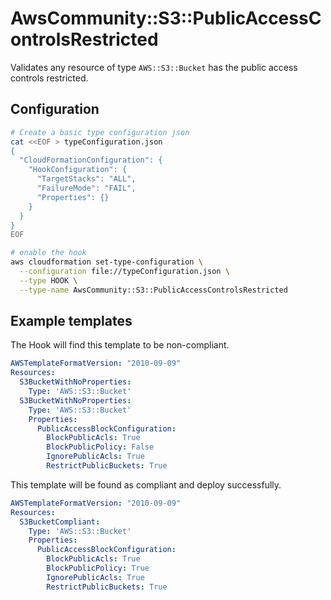 # AwsCommunity::S3::PublicAccessControlsRestricted

Validates any resource of type `AWS::S3::Bucket` has the public access controls restricted.

## Configuration

```bash
# Create a basic type configuration json
cat <<EOF > typeConfiguration.json
{
  "CloudFormationConfiguration": {
    "HookConfiguration": {
      "TargetStacks": "ALL",
      "FailureMode": "FAIL",
      "Properties": {}
    }
  }
}
EOF

# enable the hook
aws cloudformation set-type-configuration \
  --configuration file://typeConfiguration.json \
  --type HOOK \
  --type-name AwsCommunity::S3::PublicAccessControlsRestricted
```

## Example templates

The Hook will find this template to be non-compliant.
```yaml
AWSTemplateFormatVersion: "2010-09-09"
Resources:
  S3BucketWithNoProperties:
    Type: 'AWS::S3::Bucket'
  S3BucketWithNoProperties:
    Type: 'AWS::S3::Bucket'
    Properties:
      PublicAccessBlockConfiguration:
        BlockPublicAcls: True
        BlockPublicPolicy: False
        IgnorePublicAcls: True
        RestrictPublicBuckets: True
```

This template will be found as compliant and deploy successfully.
```yaml
AWSTemplateFormatVersion: "2010-09-09"
Resources:
  S3BucketCompliant:
    Type: 'AWS::S3::Bucket'
    Properties:
      PublicAccessBlockConfiguration:
        BlockPublicAcls: True
        BlockPublicPolicy: True
        IgnorePublicAcls: True
        RestrictPublicBuckets: True
```
